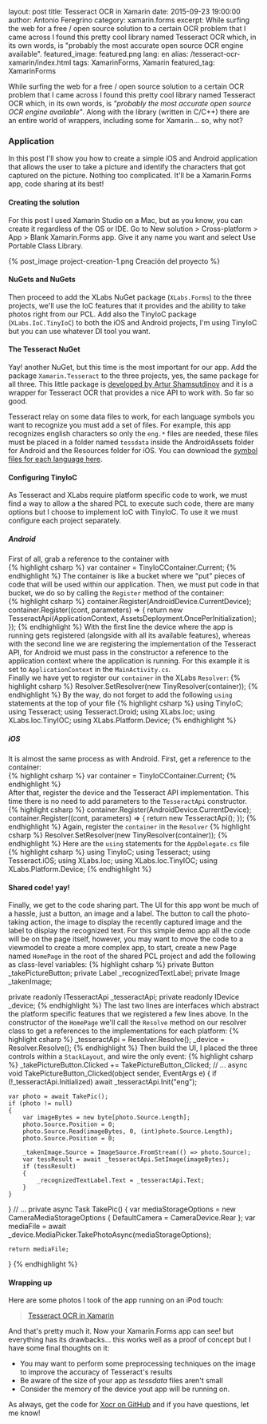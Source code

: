 layout: post
title: Tesseract OCR in Xamarin
date: 2015-09-23 19:00:00
author: Antonio Feregrino
category: xamarin.forms
excerpt: While surfing the web for a free / open source solution to a certain OCR problem that I came across I found this pretty cool library named Tesseract OCR which, in its own words, is "probably the most accurate open source OCR engine available".
featured_image: featured.png
lang: en
alias: /tesseract-ocr-xamarin/index.html
tags: XamarinForms, Xamarin
featured_tag: XamarinForms

While surfing the web for a free / open source solution to a certain OCR problem that I came across I found this pretty cool library named Tesseract OCR which, in its own words, is *"probably the most accurate open source OCR engine available"*. Along with the library (written in C/C++) there are an entire world of wrappers, including some for Xamarin... so, why not?  

### Application
In this post I'll show you how to create a simple iOS and Android application that allows the user to take a picture and identify the characters that got captured on the picture. Nothing too complicated. It'll be a Xamarin.Forms app, code sharing at its best!  

#### Creating the solution  
For this post I used Xamarin Studio on a Mac, but as you know, you can create it regardless of the OS or IDE. Go to New solution > Cross-platform > App > Blank Xamarin.Forms app. Give it any name you want and select Use Portable Class Library.

{% post_image project-creation-1.png Creación del proyecto %}  

#### NuGets and NuGets
Then proceed to add the XLabs NuGet package (<code>XLabs.Forms</code>) to the three projects, we'll use the IoC features that it provides and the ability to take photos right from our PCL. Add also the TinyIoC package (<code>XLabs.IoC.TinyIoC</code>) to both the iOS and Android projects, I'm using TinyIoC but you can use whatever DI tool you want.  
  
#### The Tesseract NuGet 
Yay! another NuGet, but this time is the most important for our app. Add the package <code>Xamarin.Tesseract</code> to the three projects, yes, the same package for all three. This little package is <a href="http://shamsutdinov.net/2015/07/01/tesseract-orc-xamarin-part-1/" target="_blank">developed by Artur Shamsutdinov</a> and it is a wrapper for Tesseract OCR that provides a nice API to work with. So far so good.  
  
Tesseract relay on some data files to work, for each language symbols you want to recognize you must add a set of files. For example, this app recognizes english characters so only the <code>eng.*</code> files are needed, these files must be placed in a folder named <code>tessdata</code> inside the AndroidAssets folder for Android and the Resources folder for iOS. You can download the <a href="https://code.google.com/p/tesseract-ocr/downloads/list" target="_blank">symbol files for each language here</a>.

#### Configuring TinyIoC  
As Tesseract and XLabs require platform specific code to work, we must find a way to allow a the shared PCL to execute such code, there are many options but I choose to implement IoC with TinyIoC. To use it we must configure each project separately.  

##### Android
First of all, grab a reference to the container with  
{% highlight csharp %}
var container = TinyIoCContainer.Current;
{% endhighlight %}
The container is like a bucket where we "put" pieces of code that will be used within our application. Then, we must put code in that bucket, we do so by calling the <code>Register</code> method of the container:  
{% highlight csharp %}
container.Register<IDevice>(AndroidDevice.CurrentDevice);
container.Register<ITesseractApi>((cont, parameters) =>
{
	return new TesseractApi(ApplicationContext, AssetsDeployment.OncePerInitialization);
});
{% endhighlight %}
With the first line the device where the app is running gets registered (alongside with all its available features), whereas with the second line we are registering the implementation of the Tesseract API, for Android we must pass in the constructor a reference to the application context where the application is running. For this example it is set to <code>ApplicationContext</code> in the <code>MainActivity.cs</code>.  
Finally we have yet to register our <code>container</code> in the XLabs <code>Resolver</code>:
{% highlight csharp %}
Resolver.SetResolver(new TinyResolver(container));
{% endhighlight %}
By the way, do not forget to add the following <code>using</code> statements at the top of your file
{% highlight csharp %}
using TinyIoC;
using Tesseract;
using Tesseract.Droid;
using XLabs.Ioc;
using XLabs.Ioc.TinyIOC;
using XLabs.Platform.Device;
{% endhighlight %}


##### iOS
It is almost the same process as with Android. First, get a reference to the container:  
{% highlight csharp %}
var container = TinyIoCContainer.Current;
{% endhighlight %}  
After that, register the device and the Tesseract API implementation. This time there is no need to add parameters to the <code>TesseractApi</code> constructor.  
{% highlight csharp %}
container.Register<IDevice>(AndroidDevice.CurrentDevice);
container.Register<ITesseractApi>((cont, parameters) =>
{
	return new TesseractApi();
});
{% endhighlight %}
Again, register the <code>container</code> in the <code>Resolver</code>
{% highlight csharp %}
Resolver.SetResolver(new TinyResolver(container));
{% endhighlight %} 
Here are the <code>using</code> statements for the <code>AppDelegate.cs</code> file
{% highlight csharp %}
using TinyIoC;
using Tesseract;
using Tesseract.iOS;
using XLabs.Ioc;
using XLabs.Ioc.TinyIOC;
using XLabs.Platform.Device;
{% endhighlight %}  

#### Shared code! yay!  
Finally, we get to the code sharing part. The UI for this app wont be much of a hassle, just a button, an image and a label. The button to call the photo-taking action, the image to display the recently captured image and the label to display the recognized text. For this simple demo app all the code will be on the page itself, however, you may want to move the code to a viewmodel to create a more complex app, to start, create a new Page named <code>HomePage</code> in the root of the shared PCL project and add the following as class-level variables:
{% highlight csharp %}
private Button _takePictureButton;
private Label _recognizedTextLabel;
private Image _takenImage;

private readonly ITesseractApi _tesseractApi;
private readonly IDevice _device;
{% endhighlight %}
The last two lines are interfaces which abstract the platform specific features that we registered a few lines above. In the constructor of the <code>HomePage</code> we'll call the <code>Resolve</code> method on our resolver class to get a references to the implementations for each platform:
{% highlight csharp %}
_tesseractApi = Resolver.Resolve<ITesseractApi>();
_device = Resolver.Resolve<IDevice>();
{% endhighlight %}
Then build the UI, I placed the three controls within a <code>StackLayout</code>, and wire the only event:
{% highlight csharp %}
_takePictureButton.Clicked += TakePictureButton_Clicked;
// ...
async void TakePictureButton_Clicked(object sender, EventArgs e)
{
	if (!_tesseractApi.Initialized)
		await _tesseractApi.Init("eng");

	var photo = await TakePic();
	if (photo != null)
	{
		var imageBytes = new byte[photo.Source.Length];
		photo.Source.Position = 0;
		photo.Source.Read(imageBytes, 0, (int)photo.Source.Length);
		photo.Source.Position = 0;

		_takenImage.Source = ImageSource.FromStream(() => photo.Source);
		var tessResult = await _tesseractApi.SetImage(imageBytes);
		if (tessResult)
		{
			_recognizedTextLabel.Text = _tesseractApi.Text;
		}
	}
}
// ...
 private async Task<MediaFile> TakePic()
{
	var mediaStorageOptions = new CameraMediaStorageOptions
	{
		DefaultCamera = CameraDevice.Rear
	};
	var mediaFile = await _device.MediaPicker.TakePhotoAsync(mediaStorageOptions);

	return mediaFile;
}
{% endhighlight %}  

#### Wrapping up
Here are some photos I took of the app running on an iPod touch:
<blockquote class="imgur-embed-pub" lang="en" data-id="a/FFi7b"><a href="//imgur.com/FFi7b">Tesseract OCR in Xamarin</a></blockquote><script async src="//s.imgur.com/min/embed.js" charset="utf-8"></script>

And that's pretty much it. Now your Xamarin.Forms app can see! but everything has its drawbacks... this works well as a proof of concept but I have some final thoughts on it:  

 - You may want to perform some preprocessing techniques on the image to improve the accuracy of Tesseract's results  
 - Be aware of the size of your app as *tessdata* files aren't small  
 - Consider the memory of the device yout app will be running on.  
 
 As always, get the code for [Xocr on GitHub](https://github.com/fferegrino/xocr) and if you have questions, let me know!